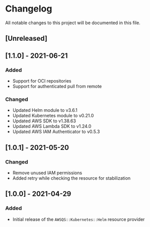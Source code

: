 # Changelog
All notable changes to this project will be documented in this file.

## [Unreleased]

## [1.1.0] - 2021-06-21
### Added
* Support for OCI repositories
* Support for authenticated pull from remote
### Changed
* Updated Helm module to v3.6.1 
* Updated Kubernetes module to v0.21.0
* Updated AWS SDK to v1.38.63
* Updated AWS Lambda SDK to v1.24.0
* Updated AWS IAM Authenticator to v0.5.3
  
## [1.0.1] - 2021-05-20
### Changed
* Remove unused IAM permissions
* Added retry while checking the resource for stabilization

## [1.0.0] - 2021-04-29
### Added
* Initial release of the `AWSQS::Kubernetes::Helm` resource provider